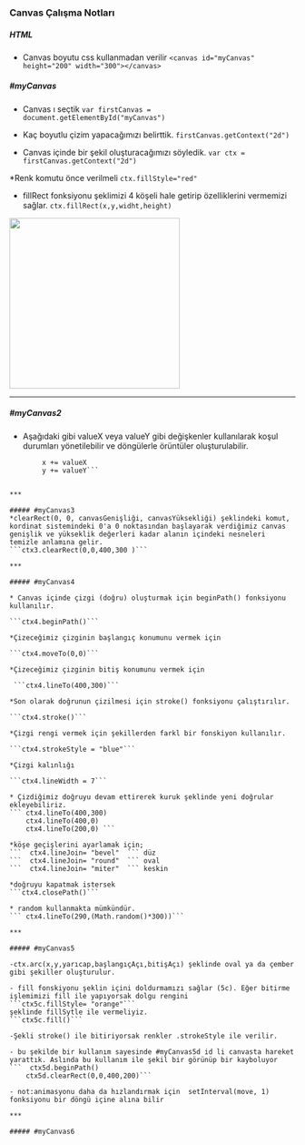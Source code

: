 ### Canvas Çalışma Notları

##### HTML
* Canvas boyutu css kullanmadan verilir
```<canvas id="myCanvas" height="200" width="300"></canvas>```

##### #myCanvas
* Canvas ı seçtik
```var firstCanvas = document.getElementById("myCanvas")``` 

* Kaç boyutlu çizim yapacağımızı belirttik.
```firstCanvas.getContext("2d")```  

* Canvas içinde bir şekil oluşturacağımızı söyledik.
``` var ctx = firstCanvas.getContext("2d") ```

*Renk komutu önce verilmeli 
```ctx.fillStyle="red"```

* fillRect fonksiyonu şeklimizi 4 köşeli hale getirip özelliklerini vermemizi sağlar.
```ctx.fillRect(x,y,widht,height)```
<img src="/images/images1.png" alt="" width="300" height="300">

***

##### #myCanvas2
* Aşağıdaki gibi valueX veya valueY gibi değişkenler kullanılarak koşul durumları yönetilebilir ve döngülerle örüntüler oluşturulabilir.
```  utku.fillRect(x, y, h, w)
        x += valueX
        y += valueY```

        
***

##### #myCanvas3
*clearRect(0, 0, canvasGenişliği, canvasYüksekliği) şeklindeki komut, kordinat sistemindeki 0'a 0 noktasından başlayarak verdiğimiz canvas genişlik ve yükseklik değerleri kadar alanın içindeki nesneleri temizle anlamına gelir.
```ctx3.clearRect(0,0,400,300 )```

***

##### #myCanvas4

* Canvas içinde çizgi (doğru) oluşturmak için beginPath() fonksiyonu kullanılır.

```ctx4.beginPath()```

*Çizeceğimiz çizginin başlangıç konumunu vermek için

```ctx4.moveTo(0,0)``` 

*Çizeceğimiz çizginin bitiş konumunu vermek için

 ```ctx4.lineTo(400,300)```

*Son olarak doğrunun çizilmesi için stroke() fonksiyonu çalıştırılır.

```ctx4.stroke()```

*Çizgi rengi vermek için şekillerden farkl bir fonskiyon kullanılır.

```ctx4.strokeStyle = "blue"```
 
*Çizgi kalınlığı

```ctx4.lineWidth = 7```

* Çizdiğimiz doğruyu devam ettirerek kuruk şeklinde yeni doğrular ekleyebiliriz.
``` ctx4.lineTo(400,300)
    ctx4.lineTo(400,0)
    ctx4.lineTo(200,0) ```

*köşe geçişlerini ayarlamak için;
```  ctx4.lineJoin= "bevel"  ``` düz
```  ctx4.lineJoin= "round"  ``` oval
```  ctx4.lineJoin= "miter"  ``` keskin

*doğruyu kapatmak istersek
```ctx4.closePath()```

* random kullanmakta mümkündür.
``` ctx4.lineTo(290,(Math.random()*300))```

***

##### #myCanvas5

-ctx.arc(x,y,yarıcap,başlangıçAçı,bitişAçı) şeklinde oval ya da çember gibi şekiller oluşturulur.

- fill fonskiyonu şeklin içini doldurmamızı sağlar (5c). Eğer bitirme işlemimizi fill ile yapıyorsak dolgu rengini 
```ctx5c.fillStyle= "orange"```
şeklinde fillSytle ile vermeliyiz.
```ctx5c.fill()```

-Şekli stroke() ile bitiriyorsak renkler .strokeStyle ile verilir.

- bu şekilde bir kullanım sayesinde #myCanvas5d id li canvasta hareket yarattık. Aslında bu kullanım ile şekil bir görünüp bir kayboluyor
```  ctx5d.beginPath()
    ctx5d.clearRect(0,0,400,200)```

- not:animasyonu daha da hızlandırmak için  setInterval(move, 1) fonksiyonu bir döngü içine alına bilir

***

##### #myCanvas6